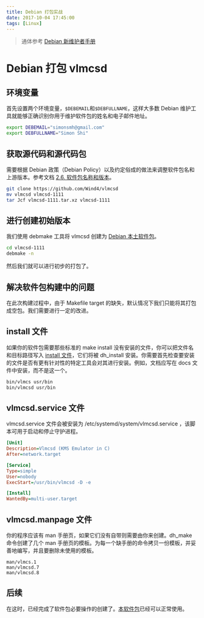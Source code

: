 ```yaml
---
title: Debian 打包实战
date: 2017-10-04 17:45:00
tags: [Linux]
---
```

> 通体参考 [Debian 新维护者手册](https://www.debian.org/doc/manuals/maint-guide/index.zh-cn.html)

# Debian 打包 vlmcsd
## 环境变量
首先设置两个环境变量，`$DEBEMAIL`和`$DEBFULLNAME`，这样大多数 Debian 维护工具就能够正确识别你用于维护软件包的姓名和电子邮件地址。
```bash
export DEBEMAIL="simonsmh@gmail.com"
export DEBFULLNAME="Simon Shi"
```
## 获取源代码和源代码包
需要根据 Debian 政策（Debian Policy）以及约定俗成的做法来调整软件包名和上游版本。参考文档 [2.6. 软件包名称和版本](
https://www.debian.org/doc/manuals/maint-guide/first.zh-cn.html#namever)。
```bash
git clone https://github.com/Wind4/vlmcsd
mv vlmcsd vlmcsd-1111
tar Jcf vlmcsd-1111.tar.xz vlmcsd-1111
```

## 进行创建初始版本
我们使用 debmake 工具将 vlmcsd 创建为 [Debian 本土软件包](https://www.debian.org/doc/manuals/maint-guide/advanced.zh-cn.html#native-dh-make)。
```bash
cd vlmcsd-1111
debmake -n
```
然后我们就可以进行初步的打包了。

## 解决软件包构建中的问题
在此次构建过程中，由于 Makefile target 的缺失，默认情况下我们只能将其打包成空包。我们需要进行一定的改进。

## install 文件
如果你的软件包需要那些标准的 make install 没有安装的文件，你可以把文件名和目标路径写入 [install 文件](https://www.debian.org/doc/manuals/maint-guide/dother.zh-cn.html#install)，它们将被 dh_install 安装。你需要首先检查要安装的文件是否有更有针对性的特定工具会对其进行安装。例如，文档应写在 docs 文件中安装，而不是这一个。
```bash
bin/vlmcs usr/bin
bin/vlmcsd usr/bin
```

## vlmcsd.service 文件
vlmcsd.service 文件会被安装为 /etc/systemd/system/vlmcsd.service ，该脚本可用于启动和停止守护进程。
```ini
[Unit]
Description=Vlmcsd (KMS Emulator in C)
After=network.target

[Service]
Type=simple
User=nobody
ExecStart=/usr/bin/vlmcsd -D -e

[Install]
WantedBy=multi-user.target
```

## vlmcsd.manpage 文件
你的程序应该有 man 手册页，如果它们没有自带则需要由你来创建。dh_make 命令创建了几个 man 手册页的模板。为每一个缺手册的命令拷贝一份模板，并妥善地编写，并且要删除未使用的模板。
```
man/vlmcs.1
man/vlmcsd.7
man/vlmcsd.8
```

## 后续
在这时，已经完成了软件包必要操作的创建了。[本软件包](https://github.com/simonsmh/vlmcsd)已经可以正常使用。